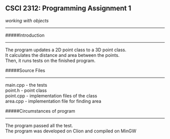 ## CSCI 2312: Programming Assignment 1

_working with objects_

* * *

#####Introduction
* * *
The program updates a 2D point class to a 3D point class.
<br>It calculates the distance and area between the points.
<br>Then, it runs tests on the finished program.

#####Source Files
* * *
main.cpp - the tests
<br>point.h - point class
<br>point.cpp - implementation files of the class
<br>area.cpp - implementation file for finding area


#####Circumstances of program
* * *
The program passed all the test.
<br>The program was developed on Clion and compiled on MinGW


